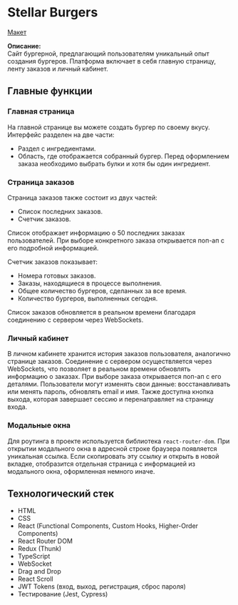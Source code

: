 # Stellar Burgers

[Макет](<https://www.figma.com/file/vIywAvqfkOIRWGOkfOnReY/React-Fullstack_-Проектные-задачи-(3-месяца)_external_link?type=design&node-id=0-1&mode=design>)

**Описание:**  
Сайт бургерной, предлагающий пользователям уникальный опыт создания бургеров. Платформа включает в себя главную страницу, ленту заказов и личный кабинет.

## Главные функции

### Главная страница
На главной странице вы можете создать бургер по своему вкусу. Интерфейс разделен на две части:
- Раздел с ингредиентами.
- Область, где отображается собранный бургер.
Перед оформлением заказа необходимо выбрать булки и хотя бы один ингредиент.

### Страница заказов
Страница заказов также состоит из двух частей:
- Список последних заказов.
- Счетчик заказов.

Список отображает информацию о 50 последних заказах пользователей. При выборе конкретного заказа открывается поп-ап с его подробной информацией.

Счетчик заказов показывает:
- Номера готовых заказов.
- Заказы, находящиеся в процессе выполнения.
- Общее количество бургеров, сделанных за все время.
- Количество бургеров, выполненных сегодня.

Список заказов обновляется в реальном времени благодаря соединению с сервером через WebSockets.

### Личный кабинет
В личном кабинете хранится история заказов пользователя, аналогично странице заказов. Соединение с сервером осуществляется через WebSockets, что позволяет в реальном времени обновлять информацию о заказах.
При выборе заказа открывается поп-ап с его деталями.
Пользователи могут изменять свои данные: восстанавливать или менять пароль, обновлять email и имя. Также доступна кнопка выхода, которая завершает сессию и перенаправляет на страницу входа.

### Модальные окна
Для роутинга в проекте используется библиотека `react-router-dom`.
При открытии модального окна в адресной строке браузера появляется уникальная ссылка.
Если скопировать эту ссылку и открыть в новой вкладке, отобразится отдельная страница с информацией из модального окна, оформленная немного иначе.

## Технологический стек
- HTML
- CSS
- React (Functional Components, Custom Hooks, Higher-Order Components)
- React Router DOM
- Redux (Thunk)
- TypeScript
- WebSocket
- Drag and Drop
- React Scroll
- JWT Tokens (вход, выход, регистрация, сброс пароля)
- Тестирование (Jest, Cypress)
